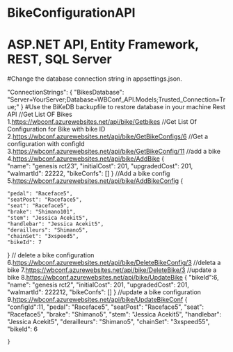 # BikeConfigurationAPI
# ASP.NET API, Entity Framework, REST, SQL Server
#Change the database connection string in appsettings.json.

 "ConnectionStrings": {
    "BikesDatabase": "Server=YourServer;Database=WBConf_API.Models;Trusted_Connection=True;"
  }
#Use the BiKeDB backupfile to restore database in your machine
Rest API
//Get List OF Bikes
1.https://wbconf.azurewebsites.net/api/bike/Getbikes
//Get List Of Configuration for Bike with bike ID
2.https://wbconf.azurewebsites.net/api/bike/GetBikeConfigs/6
//Get a configuration  with configId
3.https://wbconf.azurewebsites.net/api/bike/GetBikeConfig/11
//add a bike
4.https://wbconf.azurewebsites.net/api/bike/AddBike
{	
        "name": "genesis rct23",
        "initialCost": 201,
        "upgradedCost": 201,
        "walmartId": 22222,
        "bikeConfs": []
}
//Add a bike config
5.https://wbconf.azurewebsites.net/api/bike/AddBikeConfig
{
   
    "pedal": "Raceface5",
    "seatPost": "Raceface5",
    "seat": "Raceface5",
    "brake": "Shimano101",
    "stem": "Jessica Acekit5",
    "handlebar": "Jessica Acekit5",
    "derailleurs": "Shimano5",
    "chainSet": "3xspeed5",
    "bikeId": 7
  }
// delete a bike configuration
6.https://wbconf.azurewebsites.net/api/bike/DeleteBikeConfig/3
//deleta a bike
7.https://wbconf.azurewebsites.net/api/bike/DeleteBike/3
//update a bike
8.https://wbconf.azurewebsites.net/api/bike/UpdateBike
    {		"bikeId":6,
        "name": "genesis rct2",
        "initialCost": 201,
        "upgradedCost": 201,
        "walmartId": 222212,
        "bikeConfs": []
}
//update a bike configuration
9.https://wbconf.azurewebsites.net/api/bike/UpdateBikeConf
{
    "configId":11,
    "pedal": "Raceface5",
    "seatPost": "Raceface5",
    "seat": "Raceface5",
    "brake": "Shimano5",
    "stem": "Jessica Acekit5",
    "handlebar": "Jessica Acekit5",
    "derailleurs": "Shimano5",
    "chainSet": "3xspeed55",
    "bikeId": 6
    
    }
    
